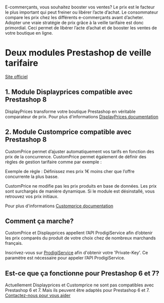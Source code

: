 E-commerçants, vous souhaitez booster vos ventes? Le prix est le facteur le plus important qui peut freiner ou libérer l’acte d’achat. Le consommateur compare les prix chez les différents e-commerçants avant d’acheter. Adopter une vraie stratégie de prix grâce à la veille tarifaire est donc primordial. Ceci permet de libérer l’acte d’achat et de booster les ventes de votre boutique en ligne. 

# Deux modules Prestashop de veille tarifaire 

[Site officiel](https://www.prodigiservice.fr)

## 1. Module Displayprices compatible avec Prestashop 8

DisplayPrices transforme votre boutique Prestashop en véritable comparateur de prix.
Pour plus d'informations [DisplayPrices documentation](https://www.prodigiservice.fr/faq/module-prestashop-displayprices-veille-tarifaire)

## 2. Module Customprice compatible avec Prestashop 8

CustomPrice permet d’ajuster automatiquement vos tarifs en fonction des prix de la concurrence. CustomPrice permet également de définir des règles de gestion tarifaire comme par exemple :

Exemple de règle : Définissez mes prix 1€ moins cher que l’offre concurrente la plus basse.

CustomPrice ne modifie pas les prix produits en base de données. Les prix sont surchargés de manière dynamique. Si le module est désinstallé, vous retrouvez vos prix initiaux.

Pour plus d'informations [Customprice documentation](https://www.prodigiservice.fr/faq/module-prestashop-customprice-veille-tarifaire)

## Comment ça marche?

CustomPrice et Displayprices appellent l’API ProdigiService afin d’obtenir les prix comparés du produit de votre choix chez de nombreux marchands français. 

Inscrivez-vous sur [ProdigiService](https://www.prodigiservice.fr/login) afin d'obtenir votre 'Private-Key'. Ce paramètre est nécessaire pour appeler l’API ProdigiService.

## Est-ce que ça fonctionne pour Prestashop 6 et 7?

Actuellement Displayprices et Customprice ne sont pas compatibles avec Prestashop 6 et 7. Mais ils peuvent être adaptés pour Prestashop 6 et 7. 
[Contactez-nous pour vous aider](https://www.prodigiservice.fr/contactus?action=contactus)

